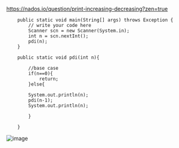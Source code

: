 https://nados.io/question/print-increasing-decreasing?zen=true


```
    public static void main(String[] args) throws Exception {
        // write your code here
        Scanner scn = new Scanner(System.in);
        int n = scn.nextInt();
        pdi(n);
    }

    public static void pdi(int n){

        //base case
        if(n==0){
            return;
        }else{
            
        System.out.println(n);
        pdi(n-1);
        System.out.println(n);

        }
        
    }
```   

![image](https://user-images.githubusercontent.com/53649320/154636482-5991e904-6efc-4cbc-b740-0cfaa8410869.png)



